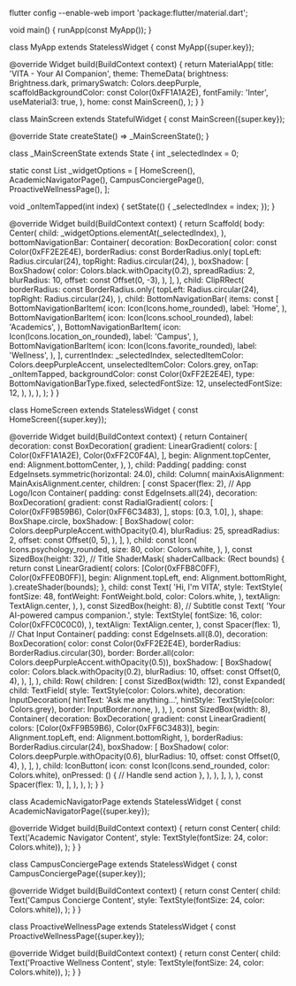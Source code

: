 flutter config --enable-web
import 'package:flutter/material.dart';

void main() {
  runApp(const MyApp());
}

class MyApp extends StatelessWidget {
  const MyApp({super.key});

  @override
  Widget build(BuildContext context) {
    return MaterialApp(
      title: 'VITA - Your AI Companion',
      theme: ThemeData(
        brightness: Brightness.dark,
        primarySwatch: Colors.deepPurple,
        scaffoldBackgroundColor: const Color(0xFF1A1A2E),
        fontFamily: 'Inter',
        useMaterial3: true,
      ),
      home: const MainScreen(),
    );
  }
}

class MainScreen extends StatefulWidget {
  const MainScreen({super.key});

  @override
  State<MainScreen> createState() => _MainScreenState();
}

class _MainScreenState extends State<MainScreen> {
  int _selectedIndex = 0;

  static const List<Widget> _widgetOptions = <Widget>[
    HomeScreen(),
    AcademicNavigatorPage(),
    CampusConciergePage(),
    ProactiveWellnessPage(),
  ];

  void _onItemTapped(int index) {
    setState(() {
      _selectedIndex = index;
    });
  }

  @override
  Widget build(BuildContext context) {
    return Scaffold(
      body: Center(
        child: _widgetOptions.elementAt(_selectedIndex),
      ),
      bottomNavigationBar: Container(
        decoration: BoxDecoration(
          color: const Color(0xFF2E2E4E),
          borderRadius: const BorderRadius.only(
            topLeft: Radius.circular(24),
            topRight: Radius.circular(24),
          ),
          boxShadow: [
            BoxShadow(
              color: Colors.black.withOpacity(0.2),
              spreadRadius: 2,
              blurRadius: 10,
              offset: const Offset(0, -3),
            ),
          ],
        ),
        child: ClipRRect(
          borderRadius: const BorderRadius.only(
            topLeft: Radius.circular(24),
            topRight: Radius.circular(24),
          ),
          child: BottomNavigationBar(
            items: const <BottomNavigationBarItem>[
              BottomNavigationBarItem(
                icon: Icon(Icons.home_rounded),
                label: 'Home',
              ),
              BottomNavigationBarItem(
                icon: Icon(Icons.school_rounded),
                label: 'Academics',
              ),
              BottomNavigationBarItem(
                icon: Icon(Icons.location_on_rounded),
                label: 'Campus',
              ),
              BottomNavigationBarItem(
                icon: Icon(Icons.favorite_rounded),
                label: 'Wellness',
              ),
            ],
            currentIndex: _selectedIndex,
            selectedItemColor: Colors.deepPurpleAccent,
            unselectedItemColor: Colors.grey,
            onTap: _onItemTapped,
            backgroundColor: const Color(0xFF2E2E4E),
            type: BottomNavigationBarType.fixed,
            selectedFontSize: 12,
            unselectedFontSize: 12,
          ),
        ),
      ),
    );
  }
}

class HomeScreen extends StatelessWidget {
  const HomeScreen({super.key});

  @override
  Widget build(BuildContext context) {
    return Container(
      decoration: const BoxDecoration(
        gradient: LinearGradient(
          colors: [
            Color(0xFF1A1A2E),
            Color(0xFF2C0F4A),
          ],
          begin: Alignment.topCenter,
          end: Alignment.bottomCenter,
        ),
      ),
      child: Padding(
        padding: const EdgeInsets.symmetric(horizontal: 24.0),
        child: Column(
          mainAxisAlignment: MainAxisAlignment.center,
          children: <Widget>[
            const Spacer(flex: 2),
            // App Logo/Icon
            Container(
              padding: const EdgeInsets.all(24),
              decoration: BoxDecoration(
                gradient: const RadialGradient(
                  colors: [
                    Color(0xFF9B59B6),
                    Color(0xFF6C3483),
                  ],
                  stops: [0.3, 1.0],
                ),
                shape: BoxShape.circle,
                boxShadow: [
                  BoxShadow(
                    color: Colors.deepPurpleAccent.withOpacity(0.4),
                    blurRadius: 25,
                    spreadRadius: 2,
                    offset: const Offset(0, 5),
                  ),
                ],
              ),
              child: const Icon(
                Icons.psychology_rounded,
                size: 80,
                color: Colors.white,
              ),
            ),
            const SizedBox(height: 32),
            // Title
            ShaderMask(
              shaderCallback: (Rect bounds) {
                return const LinearGradient(
                  colors: [Color(0xFFB8C0FF), Color(0xFFE0B0FF)],
                  begin: Alignment.topLeft,
                  end: Alignment.bottomRight,
                ).createShader(bounds);
              },
              child: const Text(
                'Hi, I\'m VITA',
                style: TextStyle(
                  fontSize: 48,
                  fontWeight: FontWeight.bold,
                  color: Colors.white,
                ),
                textAlign: TextAlign.center,
              ),
            ),
            const SizedBox(height: 8),
            // Subtitle
            const Text(
              'Your AI-powered campus companion.',
              style: TextStyle(
                fontSize: 16,
                color: Color(0xFFC0C0C0),
              ),
              textAlign: TextAlign.center,
            ),
            const Spacer(flex: 1),
            // Chat Input
            Container(
              padding: const EdgeInsets.all(8.0),
              decoration: BoxDecoration(
                color: const Color(0xFF2E2E4E),
                borderRadius: BorderRadius.circular(30),
                border: Border.all(color: Colors.deepPurpleAccent.withOpacity(0.5)),
                boxShadow: [
                  BoxShadow(
                    color: Colors.black.withOpacity(0.2),
                    blurRadius: 10,
                    offset: const Offset(0, 4),
                  ),
                ],
              ),
              child: Row(
                children: [
                  const SizedBox(width: 12),
                  const Expanded(
                    child: TextField(
                      style: TextStyle(color: Colors.white),
                      decoration: InputDecoration(
                        hintText: 'Ask me anything...',
                        hintStyle: TextStyle(color: Colors.grey),
                        border: InputBorder.none,
                      ),
                    ),
                  ),
                  const SizedBox(width: 8),
                  Container(
                    decoration: BoxDecoration(
                      gradient: const LinearGradient(
                        colors: [Color(0xFF9B59B6), Color(0xFF6C3483)],
                        begin: Alignment.topLeft,
                        end: Alignment.bottomRight,
                      ),
                      borderRadius: BorderRadius.circular(24),
                      boxShadow: [
                        BoxShadow(
                          color: Colors.deepPurple.withOpacity(0.6),
                          blurRadius: 10,
                          offset: const Offset(0, 4),
                        ),
                      ],
                    ),
                    child: IconButton(
                      icon: const Icon(Icons.send_rounded, color: Colors.white),
                      onPressed: () {
                        // Handle send action
                      },
                    ),
                  ),
                ],
              ),
            ),
            const Spacer(flex: 1),
          ],
        ),
      ),
    );
  }
}

class AcademicNavigatorPage extends StatelessWidget {
  const AcademicNavigatorPage({super.key});

  @override
  Widget build(BuildContext context) {
    return const Center(
      child: Text('Academic Navigator Content', style: TextStyle(fontSize: 24, color: Colors.white)),
    );
  }
}

class CampusConciergePage extends StatelessWidget {
  const CampusConciergePage({super.key});

  @override
  Widget build(BuildContext context) {
    return const Center(
      child: Text('Campus Concierge Content', style: TextStyle(fontSize: 24, color: Colors.white)),
    );
  }
}

class ProactiveWellnessPage extends StatelessWidget {
  const ProactiveWellnessPage({super.key});

  @override
  Widget build(BuildContext context) {
    return const Center(
      child: Text('Proactive Wellness Content', style: TextStyle(fontSize: 24, color: Colors.white)),
    );
  }
}



